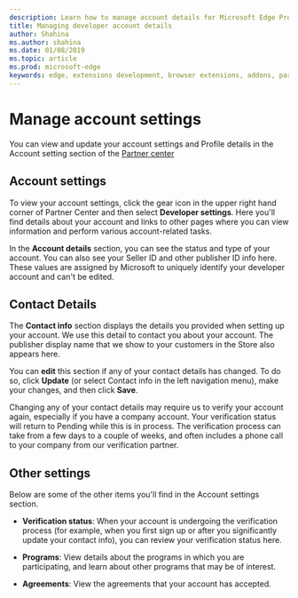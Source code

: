 ```yaml
---
description: Learn how to manage account details for Microsoft Edge Program to Partner center.
title: Managing developer account details
author: Shahina
ms.author: shahina
ms.date: 01/08/2019
ms.topic: article
ms.prod: microsoft-edge
keywords: edge, extensions development, browser extensions, addons, partner center, developer
---
```


# Manage account settings

You can view and update your account settings and Profile details in the Account setting section of the [Partner center]

## Account settings

To view your account settings, click the gear icon in the upper right hand corner of Partner Center and then select **Developer settings**. Here you'll find details about your account and links to other pages where you can view information and perform various account-related tasks.

In the **Account details** section, you can see the status and type of your account. You can also see your Seller ID and other publisher ID info here. These values are assigned by Microsoft to uniquely identify your developer account and can't be edited.

## Contact Details

The **Contact info** section displays the details you provided when setting up your account. We use this detail to contact you about your account. The publisher display name that we show to your customers in the Store also appears here.

You can **edit** this section if any of your contact details has changed. To do so, click **Update** (or select Contact info in the left navigation menu), make your changes, and then click **Save**.

Changing any of your contact details may require us to verify your account again, especially if you have a company account. Your verification status will return to Pending while this is in process. The verification process can take from a few days to a couple of weeks, and often includes a phone call to your company from our verification partner.

## Other settings

Below are some of the other items you'll find in the Account settings section.

- **Verification status**: When your account is undergoing the verification process (for example, when you first sign up or after you significantly update your contact info), you can review your verification status here.

- **Programs**: View details about the programs in which you are participating, and learn about other programs that may be of interest.

- **Agreements**: View the agreements that your account has accepted.

[Partner center]: https://go.microsoft.com/fwlink/?linkid=2099798
